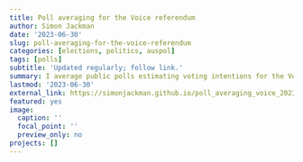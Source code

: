 ```yaml
---
title: Poll averaging for the Voice referendum
author: Simon Jackman
date: '2023-06-30'
slug: poll-averaging-for-the-voice-referendum
categories: [elections, politics, auspol]
tags: [polls]
subtitle: 'Updated regularly; follow link.'
summary: I average public polls estimating voting intentions for the Voice referendum. My analysis produces estimates of daily levels and trend in the proportion supporting “Yes” and the distinctiveness of each pollster’s estimates.
lastmod: '2023-06-30'
external_link: https://simonjackman.github.io/poll_averaging_voice_2023/poll_averaging.html
featured: yes
image:
  caption: ''
  focal_point: ''
  preview_only: no
projects: []
---
```

